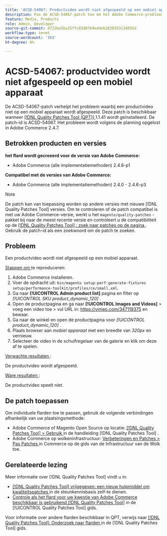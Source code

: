 ```yaml
---
title: 'ACSD-54067: Productvideo wordt niet afgespeeld op een mobiel apparaat'
description: Pas de ACSD-54067-patch toe om het Adobe Commerce-probleem op te lossen waarbij een productvideo niet op een mobiel apparaat wordt afgespeeld.
feature: Media, Products
role: Admin, Developer
source-git-commit: d722ba5ba25ffc03d87b9eddeb2830353124055d
workflow-type: tm+mt
source-wordcount: '363'
ht-degree: 0%

---
```


# ACSD-54067: productvideo wordt niet afgespeeld op een mobiel apparaat

De ACSD-54067-patch verhelpt het probleem waarbij een productvideo niet op een mobiel apparaat wordt afgespeeld. Deze patch is beschikbaar wanneer [[!DNL Quality Patches Tool (QPT)] ](https://experienceleague.adobe.com/en/docs/commerce-knowledge-base/kb/announcements/commerce-announcements/magento-quality-patches-released-new-tool-to-self-serve-quality-patches) 1.1.41 wordt geïnstalleerd. De patch-id is ACSD-54067. Het probleem wordt volgens de planning opgelost in Adobe Commerce 2.4.7.

## Betrokken producten en versies

**het flard wordt gecreeerd voor de versie van Adobe Commerce:**

* Adobe Commerce (alle implementatiemethoden) 2.4.6-p1

**Compatibel met de versies van Adobe Commerce:**

* Adobe Commerce (alle implementatiemethoden) 2.4.0 - 2.4.6-p3

>[!NOTE]
>
>De patch kan van toepassing worden op andere versies met nieuwe [!DNL Quality Patches Tool] versies. Om te controleren of de patch compatibel is met uw Adobe Commerce-versie, werkt u het `magento/quality-patches` -pakket bij naar de meest recente versie en controleert u de compatibiliteit op de [[!DNL Quality Patches Tool] : zoek naar patches op de pagina ](https://experienceleague.adobe.com/tools/commerce-quality-patches/index.html) . Gebruik de patch-id als een zoekwoord om de patch te zoeken.

## Probleem

Een productvideo wordt niet afgespeeld op een mobiel apparaat.

<u> Stappen om </u> te reproduceren:

1. Adobe Commerce installeren.
1. Voer de opdracht uit:
   `bin/magento setup:perf:generate-fixtures setup/performance-toolkit/profiles/ce/small.xml`.
1. Ga naar **[!UICONTROL Admin product list]** pagina en filter op *[!UICONTROL SKU product_dynamic_120]* .
1. Open de productpagina en ga naar **[!UICONTROL Images and Videos]** > voeg een video toe > vul URL in: https://vimeo.com/347119375 en bewaar.
1. Ga naar de winkel en open de productpagina voor *[!UICONTROL product_dynamic_120]* .
1. Plaats browser aan *mobiel apparaat* met een breedte van *320px* en vernieuw.
1. Selecteer de video in de schuifregelaar van de galerie en klik om deze af te spelen.

<u> Verwachte resultaten </u>:

De productvideo wordt afgespeeld.

<u> Ware resultaten </u>:

De productvideo speelt niet.

## De patch toepassen

Om individuele flarden toe te passen, gebruik de volgende verbindingen afhankelijk van uw plaatsingsmethode:

* Adobe Commerce of Magento Open Source op locatie: [[!DNL Quality Patches Tool]  > Gebruik ](https://experienceleague.adobe.com/docs/commerce-operations/tools/quality-patches-tool/usage.html) in de handleiding [!DNL Quality Patches Tool] .
* Adobe Commerce op wolkeninfrastructuur: [ Verbeteringen en Patches > Pas Patches ](https://experienceleague.adobe.com/docs/commerce-cloud-service/user-guide/develop/upgrade/apply-patches.html) in Commerce op de gids van de Infrastructuur van de Wolk toe.

## Gerelateerde lezing

Meer informatie over [!DNL Quality Patches Tool] vindt u in:

* [[!DNL Quality Patches Tool]  vrijgegeven: een nieuw hulpmiddel om kwaliteitspatches ](https://experienceleague.adobe.com/en/docs/commerce-knowledge-base/kb/announcements/commerce-announcements/magento-quality-patches-released-new-tool-to-self-serve-quality-patches) in de steunkennisbasis zelf-te dienen.
* [ Controle als het flard voor uw kwestie van Adobe Commerce beschikbaar is gebruikend  [!DNL Quality Patches Tool]](/help/tools/quality-patches-tool/patches-available-in-qpt/check-patch-for-magento-issue-with-magento-quality-patches.md) in de [!UICONTROL Quality Patches Tool] gids.


Voor informatie over andere flarden beschikbaar in QPT, verwijs naar [[!DNL Quality Patches Tool]: Onderzoek naar flarden ](https://experienceleague.adobe.com/tools/commerce-quality-patches/index.html) in de [!DNL Quality Patches Tool] gids.
